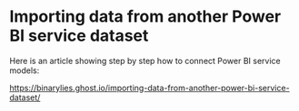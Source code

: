 # Importing data from another Power BI service dataset

Here is an article showing step by step how to connect Power BI service models:

https://binarylies.ghost.io/importing-data-from-another-power-bi-service-dataset/

